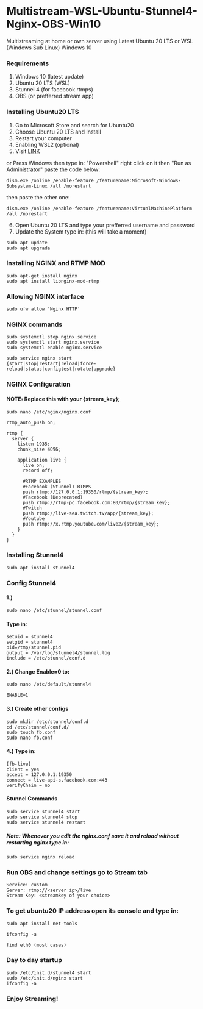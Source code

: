 # Multistream-WSL-Ubuntu-Stunnel4-Nginx-OBS-Win10

Multistreaming at home or own server using Latest Ubuntu 20 LTS or WSL (Windows Sub Linux) Windows 10

### Requirements
1. Windows 10 (latest update)
2. Ubuntu 20 LTS (WSL)
3. Stunnel 4 (for facebook rtmps)
4. OBS (or prefferred stream app)


### Installing Ubuntu20 LTS
1. Go to Microsoft Store and search for Ubuntu20
2. Choose Ubuntu 20 LTS and Install
3. Restart your computer
4. Enabling WSL2 (optional)
5. Visit [LINK](https://docs.microsoft.com/en-us/windows/wsl/install-win10 "Microsoft Guide")

or 
Press Windows then type in: "Powershell" right click on it then "Run as Administrator"
paste the code below:
```
dism.exe /online /enable-feature /featurename:Microsoft-Windows-Subsystem-Linux /all /norestart
```
then paste the other one:
```
dism.exe /online /enable-feature /featurename:VirtualMachinePlatform /all /norestart
```

6. Open Ubuntu 20 LTS and type your prefferred username and password
7. Update the System type in: (this will take a moment)
```
sudo apt update
sudo apt upgrade
```

### Installing NGINX and RTMP MOD
```
sudo apt-get install nginx
sudo apt install libnginx-mod-rtmp
```

### Allowing NGINX interface
```
sudo ufw allow 'Nginx HTTP'
```

### NGINX commands
```
sudo systemctl stop nginx.service
sudo systemctl start nginx.service
sudo systemctl enable nginx.service

sudo service nginx start
{start|stop|restart|reload|force-reload|status|configtest|rotate|upgrade}
```

### NGINX Configuration
#### NOTE: Replace this with your {stream_key};
```
sudo nano /etc/nginx/nginx.conf

rtmp_auto_push on;

rtmp {
  server {
    listen 1935;
    chunk_size 4096;

    application live {
      live on;
      record off;

      #RTMP EXAMPLES
      #Facebook (Stunnel) RTMPS
      push rtmp://127.0.0.1:19350/rtmp/{stream_key};
      #Facebook (Deprecated)
      push rtmp://rtmp-pc.facebook.com:80/rtmp/{stream_key};
      #Twitch
      push rtmp://live-sea.twitch.tv/app/{stream_key};
      #Youtube
      push rtmp://x.rtmp.youtube.com/live2/{stream_key};
    }
  }
}
```

### Installing Stunnel4
```
sudo apt install stunnel4
```

### Config Stunnel4
#### 1.)
```
sudo nano /etc/stunnel/stunnel.conf
```
#### Type in:
```
setuid = stunnel4
setgid = stunnel4
pid=/tmp/stunnel.pid
output = /var/log/stunnel4/stunnel.log
include = /etc/stunnel/conf.d
```

#### 2.) Change Enable=0 to:
```
sudo nano /etc/default/stunnel4

ENABLE=1
```

#### 3.) Create other configs
```
sudo mkdir /etc/stunnel/conf.d
cd /etc/stunnel/conf.d/
sudo touch fb.conf
sudo nano fb.conf
```

#### 4.) Type in:
```
[fb-live]
client = yes
accept = 127.0.0.1:19350
connect = live-api-s.facebook.com:443
verifyChain = no
```

#### Stunnel Commands
```
sudo service stunnel4 start
sudo service stunnel4 stop
sudo service stunnel4 restart
```

##### Note: Whenever you edit the nginx.conf save it and reload without restarting nginx type in:
```
sudo service nginx reload
```


### Run OBS and change settings go to Stream tab
```
Service: custom 
Server: rtmp://<server ip>/live
Stream Key: <streamkey of your choice>
```

### To get ubuntu20 IP address open its console and type in:
```
sudo apt install net-tools

ifconfig -a

find eth0 (most cases)
```

### Day to day startup
```
sudo /etc/init.d/stunnel4 start
sudo /etc/init.d/nginx start 
ifconfig -a
```

### Enjoy Streaming!




